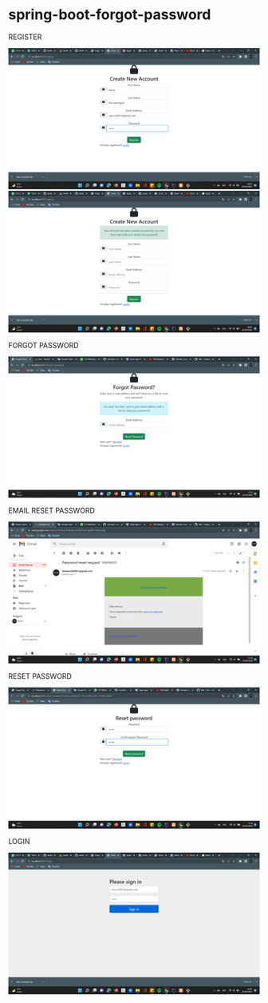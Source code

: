 # spring-boot-forgot-password

REGISTER

![reg1](img/register1.png)
![reg2](img/regirter2.png)


FORGOT PASSWORD

![forgot](img/forgot.png)


EMAIL RESET PASSWORD

![email](img/email.png)


RESET PASSWORD

![reset](img/reset.png)


LOGIN

![login](img/login.png)
